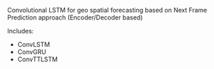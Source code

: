 Convolutional LSTM for geo spatial forecasting based on Next Frame Prediction approach (Encoder/Decoder based)

Includes:
- ConvLSTM
- ConvGRU
- ConvTTLSTM
